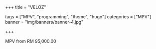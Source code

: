 +++
title = "VELOZ"

tags = ["MPV", "programming", "theme", "hugo"]
categories = ["MPV"]
banner = "img/banners/banner-4.jpg"

+++

MPV from RM 95,000.00
